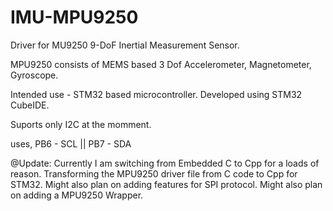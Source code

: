 # IMU-MPU9250
Driver for MU9250 9-DoF Inertial Measurement Sensor.

MPU9250 consists of MEMS based 3 Dof Accelerometer, Magnetometer, Gyroscope.

Intended use - STM32 based microcontroller. Developed using STM32 CubeIDE.

Suports only I2C at the momment. 

uses, PB6 - SCL || PB7 - SDA


@Update: Currently I am switching from Embedded C to Cpp for a loads of reason. 
Transforming the MPU9250 driver file from C code to Cpp for STM32. 
Might also plan on adding features for SPI protocol. 
Might also plan on adding a MPU9250 Wrapper. 
